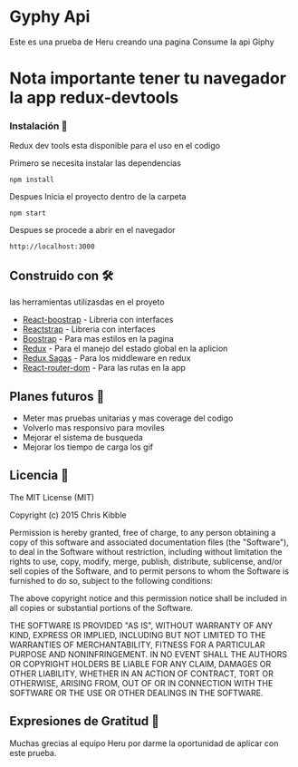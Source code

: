 # Gyphy Api

Este es una prueba de Heru creando una pagina Consume la api Giphy 

# Nota importante tener tu navegador la app redux-devtools

### Instalación 🔧
Redux dev tools esta disponible para el uso en el codigo

Primero se necesita instalar las dependencias

```
npm install
```
Despues Inicia el proyecto dentro de la carpeta

```
npm start
```
Despues se procede a abrir en el navegador 

```
http://localhost:3000
```


## Construido con 🛠️

las herramientas utilizasdas en el proyeto

* [React-boostrap](https://react-bootstrap.github.io) - Libreria con interfaces
* [Reactstrap](https://reactstrap.github.io) - Libreria con interfaces
* [Boostrap](https://getbootstrap.com) - Para mas estilos en la pagina
* [Redux](https://es.redux.js.org) - Para el manejo del estado global en la aplicion
* [Redux Sagas](https://redux-saga.js.org) - Para los middleware en redux
* [React-router-dom](https://reactrouter.com/web/guides/quick-start) - Para las rutas en la app

## Planes futuros 📌
* Meter mas pruebas unitarias y mas coverage del codigo
* Volverlo mas responsivo para moviles
* Mejorar el sistema de busqueda
* Mejorar los tiempo de carga los gif

## Licencia 📄

The MIT License (MIT)

Copyright (c) 2015 Chris Kibble

Permission is hereby granted, free of charge, to any person obtaining a copy of this software and associated documentation files (the "Software"), to deal in the Software without restriction, including without limitation the rights to use, copy, modify, merge, publish, distribute, sublicense, and/or sell copies of the Software, and to permit persons to whom the Software is furnished to do so, subject to the following conditions:

The above copyright notice and this permission notice shall be included in all copies or substantial portions of the Software.

THE SOFTWARE IS PROVIDED "AS IS", WITHOUT WARRANTY OF ANY KIND, EXPRESS OR IMPLIED, INCLUDING BUT NOT LIMITED TO THE WARRANTIES OF MERCHANTABILITY, FITNESS FOR A PARTICULAR PURPOSE AND NONINFRINGEMENT. IN NO EVENT SHALL THE AUTHORS OR COPYRIGHT HOLDERS BE LIABLE FOR ANY CLAIM, DAMAGES OR OTHER LIABILITY, WHETHER IN AN ACTION OF CONTRACT, TORT OR OTHERWISE, ARISING FROM, OUT OF OR IN CONNECTION WITH THE SOFTWARE OR THE USE OR OTHER DEALINGS IN THE SOFTWARE.

## Expresiones de Gratitud 🎁
Muchas grecias al equipo Heru por darme la oportunidad de aplicar con este prueba.

